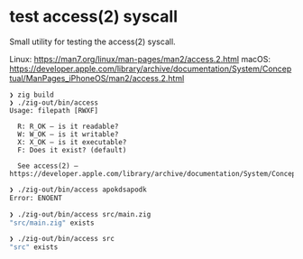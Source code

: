 # test access(2) syscall

Small utility for testing the access(2) syscall.

Linux: https://man7.org/linux/man-pages/man2/access.2.html
macOS: https://developer.apple.com/library/archive/documentation/System/Conceptual/ManPages_iPhoneOS/man2/access.2.html

```
❯ zig build
❯ ./zig-out/bin/access
Usage: filepath [RWXF]

  R: R_OK – is it readable?
  W: W_OK – is it writable?
  X: X_OK – is it executable?
  F: Does it exist? (default)

  See access(2) – https://developer.apple.com/library/archive/documentation/System/Conceptual/ManPages_iPhoneOS/man2/access.2.html

```

```bash
❯ ./zig-out/bin/access apokdsapodk
Error: ENOENT
```

```bash
❯ ./zig-out/bin/access src/main.zig
"src/main.zig" exists
```

```bash
❯ ./zig-out/bin/access src
"src" exists
```
